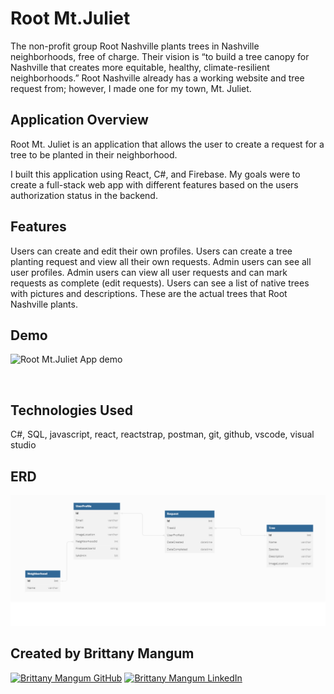 # Root Mt.Juliet

The non-profit group Root Nashville plants trees in Nashville neighborhoods, free of charge. Their vision is “to build a tree canopy for Nashville that creates more equitable, healthy, climate-resilient neighborhoods.” Root Nashville already has a working website and tree request from; however, I made one for my town, Mt. Juliet.

## Application Overview

Root Mt. Juliet is an application that allows the user to create a request for a tree to be planted in their neighborhood.

I built this application using React, C#, and Firebase. My goals were to create a full-stack web app with different features based on the users authorization status in the backend. 

## Features

Users can create and edit their own profiles. 
Users can create a tree planting request and view all their own requests.
Admin users can see all user profiles.
Admin users can view all user requests and can mark requests as complete (edit requests).
Users can see a list of native trees with pictures and descriptions. These are the actual trees that Root Nashville plants.

## Demo
![Root Mt.Juliet App demo](https://github.com/bmangum8/Root-Mt.Juliet/issues/3#issue-1450316539)

<img src="./RootMJ_Demo.mp4" alt="">


## Technologies Used

C#, SQL, javascript, react, reactstrap, postman, git, github, vscode, visual studio


## ERD
<img src="./RootMJ_ERD.png" alt="">


## Created by Brittany Mangum
<a href="https://github.com/bmangum8" target="_blank"><img src="https://img.shields.io/badge/github%20-%23121011.svg?&style=for-the-badge&logo=github&logoColor=white" alt="Brittany Mangum GitHub" style="height: auto !important;width: auto !important;" /></a> <a href="https://www.linkedin.com/in/brittany-t-mangum/" target="_blank"><img src="https://img.shields.io/badge/linkedin%20-%230077B5.svg?&style=for-the-badge&logo=linkedin&logoColor=white" alt="Brittany Mangum LinkedIn" style="height: auto !important;width: auto !important;" /></a>
